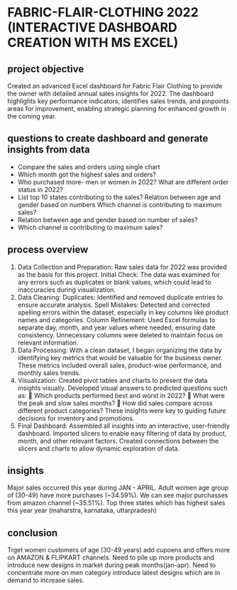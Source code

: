 # FABRIC-FLAIR-CLOTHING 2022 (INTERACTIVE DASHBOARD CREATION WITH MS EXCEL)
## project objective
Created an advanced Excel dashboard for Fabric Flair Clothing to provide the owner with detailed annual sales insights for 2022. The dashboard highlights key performance indicators, identifies sales trends, and pinpoints areas for improvement, enabling strategic planning for enhanced growth in the coming year.

## questions to create dashboard and generate insights from data
* Compare the sales and orders using single chart
* ﻿﻿Which month got the highest sales and orders?
* ﻿Who purchased more- men or women in 2022? What are different order status in 2022?
* ﻿﻿List top 10 states contributing to the sales? Relation between age and gender based on numbers Which channel is contributing to maximum sales?
* Relation between age and gender based on number of sales?
* Which channel is contributing to maximum sales?

## process overview

1.	Data Collection and Preparation:
 	Raw sales data for 2022 was provided as the basis for this project.
	Initial Check: The data was examined for any errors such as duplicates or blank values, which could lead to inaccuracies during visualization.
2.	Data Cleaning:
	Duplicates: Identified and removed duplicate entries to ensure accurate analysis.
  Spell Mistakes: Detected and corrected spelling errors within the dataset, especially in key columns like product names and categories.
	Column Refinement: Used Excel formulas to separate day, month, and year values where needed, ensuring date consistency. Unnecessary columns were deleted to                        maintain focus on relevant information.
3.	Data Processing:
	With a clean dataset, I began organizing the data by identifying key metrics that would be valuable for the business owner. These metrics included overall      sales, product-wise performance, and monthly sales trends.
4.	Visualization:
	Created pivot tables and charts to present the data insights visually.
	Developed visual answers to predicted questions such as:
	Which products performed best and worst in 2022?
	What were the peak and slow sales months?
	How did sales compare across different product categories?
	These insights were key to guiding future decisions for inventory and promotions.
5.	Final Dashboard:
	Assembled all insights into an interactive, user-friendly dashboard.
	Imported slicers to enable easy filtering of data by product, month, and other relevant factors.
	Created connections between the slicers and charts to allow dynamic exploration of data.

## insights
Major sales occurred this year during JAN - APRIL.
Adult women age group of (30-49) have more purchases (~34.59%).
We can see major purchasses from amazon channel (~35.51%).
Top three states which has highest sales this year year (maharstra, karnataka, uttarpradesh)

## conclusion 
Trget women customers of age (30-49 years) add cupoens and offers more on AMAZON & FLIPKART channels.
Need to pile up more products and introduce new designs in market during peak months(jan-apr).
Need to concentrate more on men category introduce latest designs which are in demand to increase sales.



